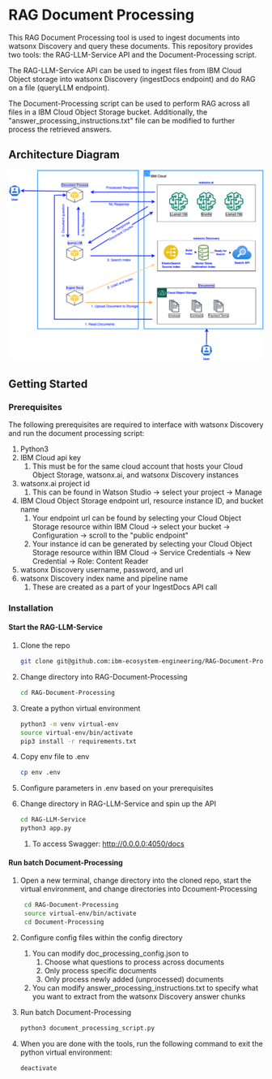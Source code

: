 
<!-- ABOUT THE PROJECT -->

# RAG Document Processing

This RAG Document Processing tool is used to ingest documents into watsonx Discovery and query these documents. This repository provides two tools: the RAG-LLM-Service API and the Document-Processing script.

The RAG-LLM-Service API can be used to ingest files from IBM Cloud Object storage into watsonx Discovery (ingestDocs endpoint) and do RAG on a file (queryLLM endpoint).

The Document-Processing script can be used to perform RAG across all files in a IBM Cloud Object Storage bucket. Additionally, the "answer_processing_instructions.txt" file can be modified to further process the retrieved answers.

## Architecture Diagram

![Architecture Diagram](doc-processing-architecture.png)

<!-- GETTING STARTED -->

## Getting Started

### Prerequisites

The following prerequisites are required to interface with watsonx Discovery and run the document processing script:

1. Python3
2. IBM Cloud api key
   1. This must be for the same cloud account that hosts your Cloud Object Storage, watsonx.ai, and watsonx Discovery instances
3. watsonx.ai project id
   1. This can be found in Watson Studio -> select your project -> Manage
4. IBM Cloud Object Storage endpoint url, resource instance ID, and bucket name
   1. Your endpoint url can be found by selecting your Cloud Object Storage resource within IBM Cloud -> select your bucket -> Configuration -> scroll to the "public endpoint"
   2. Your instance id can be generated by selecting your Cloud Object Storage resource within IBM Cloud -> Service Credentials -> New Credential -> Role: Content Reader
5. watsonx Discovery username, password, and url
6. watsonx Discovery index name and pipeline name
   1. These are created as a part of your IngestDocs API call

### Installation

#### Start the RAG-LLM-Service

1. Clone the repo

   ```bash
   git clone git@github.com:ibm-ecosystem-engineering/RAG-Document-Processing.git
   ```

2. Change directory into RAG-Document-Processing

   ```bash
   cd RAG-Document-Processing
   ```

3. Create a python virtual environment

   ```bash
   python3 -m venv virtual-env
   source virtual-env/bin/activate
   pip3 install -r requirements.txt
   ```

4. Copy env file to .env

   ```bash
   cp env .env
   ```

5. Configure parameters in .env based on your prerequisites

6. Change directory in RAG-LLM-Service and spin up the API

   ```bash
   cd RAG-LLM-Service
   python3 app.py
   ```

   1. To access Swagger: <http://0.0.0.0:4050/docs>

#### Run batch Document-Processing

1. Open a new terminal, change directory into the cloned repo, start the virtual environment, and change directories into Dcoument-Processing

   ```bash
    cd RAG-Document-Processing
    source virtual-env/bin/activate
    cd Document-Processing
   ```

2. Configure config files within the config directory
   1. You can modify doc_processing_config.json to
      1. Choose what questions to process across documents
      2. Only process specific documents
      3. Only process newly added (unprocessed) documents
   2. You can modify answer_processing_instructions.txt to specify what you want to extract from the watsonx Discovery answer chunks
3. Run batch Document-Processing

   ```bash
   python3 document_processing_script.py
   ```

4. When you are done with the tools, run the following command to exit the python virtual environment:

   ```bash
   deactivate
   ```

